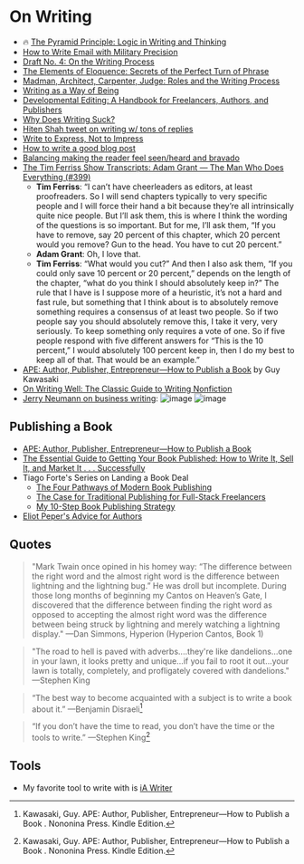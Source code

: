 # On Writing

- 🔥 [The Pyramid Principle: Logic in Writing and Thinking](https://www.amazon.com/Pyramid-Principle-Logic-Writing-Thinking/dp/0273710516)
- [How to Write Email with Military Precision](https://hbr.org/2016/11/how-to-write-email-with-military-precision)
- [Draft No. 4: On the Writing Process](https://www.amazon.com/Draft-No-4-Writing-Process/dp/0374142742)
- [The Elements of Eloquence: Secrets of the Perfect Turn of Phrase](https://www.amazon.com/Elements-Eloquence-Secrets-Perfect-Phrase/dp/042527618X)
- [Madman, Architect, Carpenter, Judge: Roles and the Writing Process](http://www.ut-ie.com/b/b_flowers.html)
- [Writing as a Way of Being](https://www.amazon.com/Writing-Way-Being-Instruction-Sustainability/dp/1612890571/)
- [Developmental Editing: A Handbook for Freelancers, Authors, and Publishers](https://www.amazon.com/Developmental-Editing-Freelancers-Publishers-Publishing/dp/0226595153/)
- [Why Does Writing Suck?](https://www.thecut.com/2019/06/why-does-writing-suck.html)
- [Hiten Shah tweet on writing w/ tons of replies](https://twitter.com/hnshah/status/1156064424018317312?s=20)
- [Write to Express, Not to Impress](https://medium.com/swlh/write-to-express-not-to-impress-465d628f39fe)
- [How to write a good blog post](https://om.co/2016/03/26/how-to-write-a-good-blog-post/)
- [Balancing making the reader feel seen/heard and bravado](https://twitter.com/robinsloan/status/1311311530269405184?s=20)
- [The Tim Ferriss Show Transcripts: Adam Grant — The Man Who Does Everything (#399)](https://tim.blog/2019/12/20/adam-grant-transcripts/)
  - **Tim Ferriss**: “I can’t have cheerleaders as editors, at least proofreaders. So I will send chapters typically to very specific people and I will force their hand a bit because they’re all intrinsically quite nice people. But I’ll ask them, this is where I think the wording of the questions is so important. But for me, I’ll ask them, “If you have to remove, say 20 percent of this chapter, which 20 percent would you remove? Gun to the head. You have to cut 20 percent.”
  - **Adam Grant**: Oh, I love that.
  - **Tim Ferriss**: “What would you cut?” And then I also ask them, “If you could only save 10 percent or 20 percent,” depends on the length of the chapter, “what do you think I should absolutely keep in?” The rule that I have is I suppose more of a heuristic, it’s not a hard and fast rule, but something that I think about is to absolutely remove something requires a consensus of at least two people. So if two people say you should absolutely remove this, I take it very, very seriously. To keep something only requires a vote of one. So if five people respond with five different answers for “This is the 10 percent,” I would absolutely 100 percent keep in, then I do my best to keep all of that. That would be an example.”
- [APE: Author, Publisher, Entrepreneur—How to Publish a Book](https://www.amazon.com/APE-Author-Publisher-Entrepreneur-How-Publish-ebook/dp/B00AGFU5VS) by Guy Kawasaki
- [On Writing Well: The Classic Guide to Writing Nonfiction](https://www.amazon.com/gp/product/0060891548/)
- [Jerry Neumann on business writing](https://twitter.com/ganeumann/status/1227044247964176384?s=20):
![image](https://user-images.githubusercontent.com/1100418/75267894-ab1c3c80-57ab-11ea-85a5-8146af64b38a.png)
![image](https://user-images.githubusercontent.com/1100418/75267940-ba02ef00-57ab-11ea-92a2-33113a8c2bc2.png)

## Publishing a Book
- [APE: Author, Publisher, Entrepreneur—How to Publish a Book](https://www.amazon.com/APE-Author-Publisher-Entrepreneur-How-Publish-ebook/dp/B00AGFU5VS)
- [The Essential Guide to Getting Your Book Published: How to Write It, Sell It, and Market It . . . Successfully](https://www.amazon.com/gp/product/B004FLL4IM)
- Tiago Forte's Series on Landing a Book Deal
  - [The Four Pathways of Modern Book Publishing](https://fortelabs.co/blog/the-four-pathways-of-modern-book-publishing/)
  - [The Case for Traditional Publishing for Full-Stack Freelancers](https://fortelabs.co/blog/the-case-for-traditional-publishing-for-full-stack-freelancers/)
  - [My 10-Step Book Publishing Strategy](https://fortelabs.co/blog/my-10-step-book-publishing-strategy/)
- [Eliot Peper's Advice for Authors](https://www.eliotpeper.com/2020/01/advice-for-authors.html)


## Quotes
> "Mark Twain once opined in his homey way: “The difference between the right word and the almost right word is the difference between lightning and the lightning bug.” He was droll but incomplete. During those long months of beginning my Cantos on Heaven’s Gate, I discovered that the difference between finding the right word as opposed to accepting the almost right word was the difference between being struck by lightning and merely watching a lightning display." —Dan Simmons, Hyperion (Hyperion Cantos, Book 1)

> "The road to hell is paved with adverbs....they're like dandelions...one in your lawn, it looks pretty and unique...if you fail to root it out...your lawn is totally, completely, and profligately covered with dandelions." —Stephen King

> “The best way to become acquainted with a subject is to write a book about it.” —Benjamin Disraeli[^1]

> “If you don’t have the time to read, you don’t have the time or the tools to write.” —Stephen King[^2]

## Tools
- My favorite tool to write with is [iA Writer](https://ia.net/writer)

[^1]: Kawasaki, Guy. APE: Author, Publisher, Entrepreneur—How to Publish a Book . Nononina Press. Kindle Edition. 
[^2]: Kawasaki, Guy. APE: Author, Publisher, Entrepreneur—How to Publish a Book . Nononina Press. Kindle Edition. 
